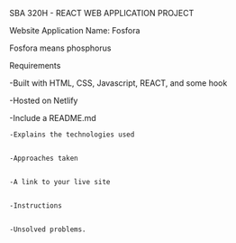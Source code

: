 SBA 320H - REACT WEB APPLICATION PROJECT


Website Application Name: Fosfora

Fosfora means phosphorus








Requirements


-Built with HTML, CSS, Javascript, REACT, and some hook


-Hosted on Netlify


-Include a README.md

    
    -Explains the technologies used
    
    
    -Approaches taken
    
    
    -A link to your live site
    
    
    -Instructions
    
    
    -Unsolved problems.
